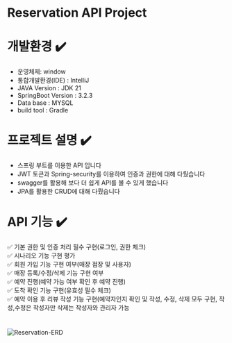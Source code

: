 # Reservation API Project

# 개발환경 :heavy_check_mark:
- 운영체제: window
- 통합개발환경(IDE) : IntelliJ
- JAVA Version : JDK 21
- SpringBoot Version : 3.2.3
- Data base : MYSQL
- build tool : Gradle


# 프로젝트 설명 :heavy_check_mark:
- 스프링 부트를 이용한 API 입니다
- JWT 토큰과 Spring-security를 이용하여 인증과 권한에 대해 다뤘습니다
- swagger를 활용해 보다 더 쉽게 API를 볼 수 있게 했습니다
- JPA를 활용한 CRUD에 대해 다뤘습니다


# API 기능 :heavy_check_mark:

  :white_check_mark: 기본 권한 및 인증 처리 필수 구현(로그인, 권한 체크)
  <br>
:white_check_mark: 시나리오 기능 구현 평가
 <br>
:white_check_mark: 회원 가입 기능 구현 여부(매장 점장 및 사용자)
 <br>
 :white_check_mark: 매장 등록/수정/삭제 기능 구현 여부
  <br>
:white_check_mark: 예약 진행(예약 가능 여부 확인 후 예약 진행)
 <br>
:white_check_mark:  도착 확인 기능 구현(유효성 필수 체크)
 <br>
:white_check_mark:  예약 이용 후 리뷰 작성 기능 구현(예약자인지 확인 및 작성, 수정, 삭제 모두 구현, 작성,수정은 작성자만 삭제는 작성자와 관리자 가능

# 
![Reservation-ERD](https://github.com/karpei-taemukan/Reservation/assets/91212680/8112189a-eaab-4619-abaa-4b5ffa668f25)
